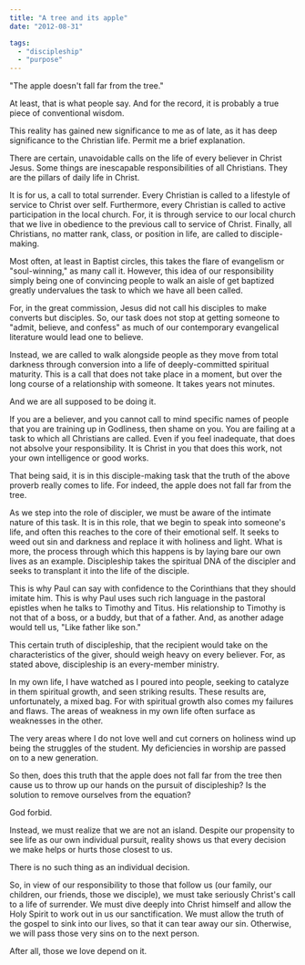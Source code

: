 ```yaml
---
title: "A tree and its apple"
date: "2012-08-31"

tags: 
  - "discipleship"
  - "purpose"
---
```


"The apple doesn't fall far from the tree."

At least, that is what people say. And for the record, it is probably a true piece of conventional wisdom.

This reality has gained new significance to me as of late, as it has deep significance to the Christian life. Permit me a brief explanation.

There are certain, unavoidable calls on the life of every believer in Christ Jesus. Some things are inescapable responsibilities of all Christians. They are the pillars of daily life in Christ.

It is for us, a call to total surrender. Every Christian is called to a lifestyle of service to Christ over self. Furthermore, every Christian is called to active participation in the local church. For, it is through service to our local church that we live in obedience to the previous call to service of Christ. Finally, all Christians, no matter rank, class, or position in life, are called to disciple-making.

Most often, at least in Baptist circles, this takes the flare of evangelism or "soul-winning," as many call it. However, this idea of our responsibility simply being one of convincing people to walk an aisle of get baptized greatly undervalues the task to which we have all been called.

For, in the great commission, Jesus did not call his disciples to make converts but disciples. So, our task does not stop at getting someone to "admit, believe, and confess" as much of our contemporary evangelical literature would lead one to believe.

Instead, we are called to walk alongside people as they move from total darkness through conversion into a life of deeply-committed spiritual maturity. This is a call that does not take place in a moment, but over the long course of a relationship with someone. It takes years not minutes.

And we are all supposed to be doing it.

If you are a believer, and you cannot call to mind specific names of people that you are training up in Godliness, then shame on you. You are failing at a task to which all Christians are called. Even if you feel inadequate, that does not absolve your responsibility. It is Christ in you that does this work, not your own intelligence or good works.

That being said, it is in this disciple-making task that the truth of the above proverb really comes to life. For indeed, the apple does not fall far from the tree.

As we step into the role of discipler, we must be aware of the intimate nature of this task. It is in this role, that we begin to speak into someone's life, and often this reaches to the core of their emotional self. It seeks to weed out sin and darkness and replace it with holiness and light. What is more, the process through which this happens is by laying bare our own lives as an example. Discipleship takes the spiritual DNA of the discipler and seeks to transplant it into the life of the disciple.

This is why Paul can say with confidence to the Corinthians that they should imitate him. This is why Paul uses such rich language in the pastoral epistles when he talks to Timothy and Titus. His relationship to Timothy is not that of a boss, or a buddy, but that of a father. And, as another adage would tell us, "Like father like son."

This certain truth of discipleship, that the recipient would take on the characteristics of the giver, should weigh heavy on every believer. For, as stated above, discipleship is an every-member ministry.

In my own life, I have watched as I poured into people, seeking to catalyze in them spiritual growth, and seen striking results. These results are, unfortunately, a mixed bag. For with spiritual growth also comes my failures and flaws. The areas of weakness in my own life often surface as weaknesses in the other.

The very areas where I do not love well and cut corners on holiness wind up being the struggles of the student. My deficiencies in worship are passed on to a new generation.

So then, does this truth that the apple does not fall far from the tree then cause us to throw up our hands on the pursuit of discipleship? Is the solution to remove ourselves from the equation?

God forbid.

Instead, we must realize that we are not an island. Despite our propensity to see life as our own individual pursuit, reality shows us that every decision we make helps or hurts those closest to us.

There is no such thing as an individual decision.

So, in view of our responsibility to those that follow us (our family, our children, our friends, those we disciple), we must take seriously Christ's call to a life of surrender. We must dive deeply into Christ himself and allow the Holy Spirit to work out in us our sanctification. We must allow the truth of the gospel to sink into our lives, so that it can tear away our sin. Otherwise, we will pass those very sins on to the next person.

After all, those we love depend on it.
